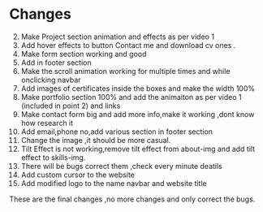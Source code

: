 #  Changes
2. Make Project section animation and effects as per video 1 
4. Add hover effects to button Contact me and download cv ones .
5. Make form section working and good
6. Add in footer section
7. Make the scroll animation working for multiple times and while onclicking navbar
9. Add images of certificates inside the boxes and make the width 100%
10. Make portfolio section 100% and add the animaiton as per video 1 (included in point 2) and links
11. Make contact form big and add more info,make it working ,dont know how research it
12. Add email,phone no,add various section in footer section 
13. Change the image ,it should be more casual.
14. Tilt Effect is not working,remove tilt effect from about-img and add tilt effect to skills-img.
15. There will be bugs correct them ,check every minute deatils
16. Add custom cursor to the website
17. Add modified logo to the name navbar and website title

These are the final changes ,no more changes and only correct the bugs.